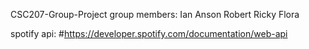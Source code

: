 CSC207-Group-Project
group members:
Ian
Anson
Robert
Ricky
Flora

spotify api:
#https://developer.spotify.com/documentation/web-api